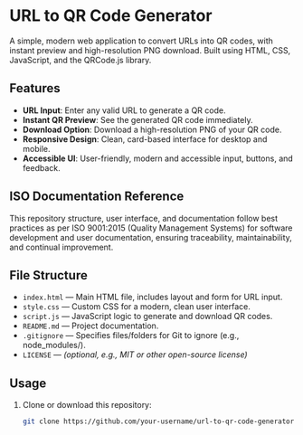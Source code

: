 # URL to QR Code Generator

A simple, modern web application to convert URLs into QR codes, with instant preview and high-resolution PNG download. Built using HTML, CSS, JavaScript, and the QRCode.js library.

## Features

- **URL Input**: Enter any valid URL to generate a QR code.
- **Instant QR Preview**: See the generated QR code immediately.
- **Download Option**: Download a high-resolution PNG of your QR code.
- **Responsive Design**: Clean, card-based interface for desktop and mobile.
- **Accessible UI**: User-friendly, modern and accessible input, buttons, and feedback.

## ISO Documentation Reference

This repository structure, user interface, and documentation follow best practices as per ISO 9001:2015 (Quality Management Systems) for software development and user documentation, ensuring traceability, maintainability, and continual improvement.

## File Structure

- `index.html` &mdash; Main HTML file, includes layout and form for URL input.
- `style.css` &mdash; Custom CSS for a modern, clean user interface.
- `script.js` &mdash; JavaScript logic to generate and download QR codes.
- `README.md` &mdash; Project documentation.
- `.gitignore` &mdash; Specifies files/folders for Git to ignore (e.g., node_modules/).
- `LICENSE` &mdash; *(optional, e.g., MIT or other open-source license)*

## Usage

1. Clone or download this repository:
   ```bash
   git clone https://github.com/your-username/url-to-qr-code-generator.git
